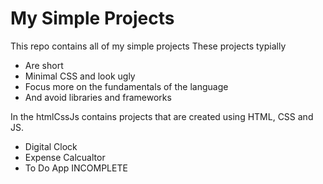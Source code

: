 # My Simple Projects
This repo contains all of my simple projects
These projects typially
- Are short
- Minimal CSS and look ugly
- Focus more on the fundamentals of the language
- And avoid libraries and frameworks

In the htmlCssJs contains projects that are created using HTML, CSS and JS. 
- Digital Clock
- Expense Calcualtor
- To Do App INCOMPLETE
